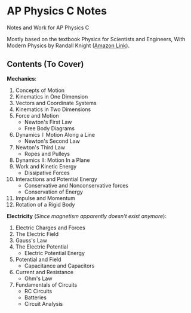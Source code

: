 # AP Physics C Notes
Notes and Work for AP Physics C

Mostly based on the textbook Physics for Scientists and Engineers, With Modern Physics by Randall Knight ([Amazon Link](https://www.amazon.com/Physics-Scientists-Engineers-Strategic-Approach-dp-0134081498/dp/0134081498/ref=mt_hardcover?_encoding=UTF8&me=&qid=)).

## Contents (To Cover)
**Mechanics**:
1. Concepts of Motion
2. Kinematics in One Dimension
3. Vectors and Coordinate Systems
4. Kinematics in Two Dimensions
5. Force and Motion
   - Newton's First Law
   - Free Body Diagrams
6. Dynamics I: Motion Along a Line
   - Newton's Second Law
7. Newton's Third Law
   - Ropes and Pulleys
8. Dynamics II: Motion In a Plane
9. Work and Kinetic Energy
    - Dissipative Forces
10. Interactions and Potential Energy
    - Conservative and Nonconservative forces
    - Conservation of Energy
11. Impulse and Momentum
12. Rotation of a Rigid Body

**Electricity** (*Since magnetism apparently doesn't exist anymore*):
1. Electric Charges and Forces
2. The Electric Field
3. Gauss's Law
4. The Electric Potential
   - Electric Potential Energy
5. Potential and Field
   - Capacitance and Capacitors
6. Current and Resistance
   - Ohm's Law
7. Fundamentals of Circuits
   - RC Circuits
   - Batteries
   - Circuit Analysis